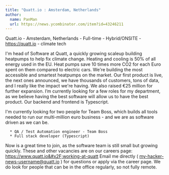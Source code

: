 ```yaml
---
title: "Quatt.io : Amsterdam, Netherlands"
author:
  name: PanMan
  url: https://news.ycombinator.com/item?id=43246211
---
```

Quatt.io - Amsterdam, Netherlands - Full-time - Hybrid&#x2F;ONSITE - <a href="https:&#x2F;&#x2F;quatt.io" rel="nofollow">https:&#x2F;&#x2F;quatt.io</a> - climate tech

I&#x27;m head of Software at Quatt, a quickly growing scaleup building heatpumps to help fix climate change. Heating and cooling is 50% of all energy used in the EU. Heat pumps save 10 times more CO2 for each Euro spent on them compared to electric cars. We&#x27;re building the most accessible and smartest heatpumps on the market. Our first product is live, the next ones announced, we have thousands of customers, tons of data, and I really like the impact we&#x27;re having. We also raised €25 million for further expansion. I’m currently looking for a few roles for my department, as we believe having the best software will allow us to have the best product. Our backend and frontend is Typescript.

I&#x27;m currently looking for two people for Team Boss, which builds all tools needed to run our multi-million euro business - and we are as software driven as we can be.

<pre><code>  * QA &#x2F; Test Automation engineer - Team Boss
  * Full stack developer (Typescript)
</code></pre>
Now is a great time to join, as the software team is still small but growing quickly. These and other vacancies are on our careers page: <a href="https:&#x2F;&#x2F;www.quatt.io&#x2F;working-at-quatt" rel="nofollow">https:&#x2F;&#x2F;www.quatt.io&#x2F;working-at-quatt</a> Email me directly ( my-hacker-news-username@quatt.io ) for questions or apply via the career page. We do look for people that can be in the office regularly, so not fully remote.
<JobApplication />
